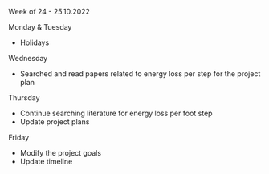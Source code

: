 Week of 24 - 25.10.2022

Monday & Tuesday
- Holidays 

Wednesday 
- Searched and read papers related to energy loss per step for the project plan

Thursday
- Continue searching literature for energy loss per foot step
- Update project plans 

Friday 
- Modify the project goals
- Update timeline
